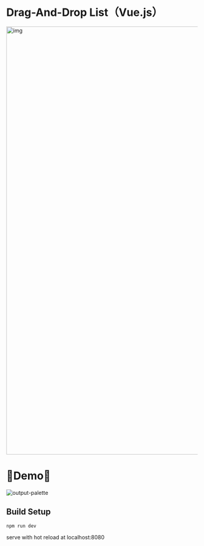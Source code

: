 # Drag-And-Drop List（Vue.js）

<img width="1125" alt="img" src="https://user-images.githubusercontent.com/56011845/89349874-e707e600-d6e9-11ea-9e7f-5cd041adcc1e.png">

# :star2:Demo:star2:

![output-palette](https://user-images.githubusercontent.com/56011845/89349835-d8213380-d6e9-11ea-97e1-22bcee5f5505.gif)

## Build Setup

`npm run dev`

serve with hot reload at localhost:8080
